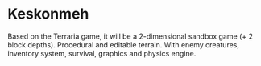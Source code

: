 # Keskonmeh
Based on the Terraria game, it will be a 2-dimensional sandbox game (+ 2 block depths). 
Procedural and editable terrain. With enemy creatures, inventory system, survival, graphics and physics engine.
